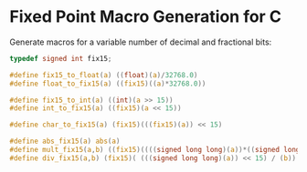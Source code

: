 # Fixed Point Macro Generation for C

Generate macros for a variable number of decimal and fractional bits:

```c
typedef signed int fix15;

#define fix15_to_float(a) ((float)(a)/32768.0)
#define float_to_fix15(a) ((fix15)((a)*32768.0)) 

#define fix15_to_int(a) ((int)(a >> 15))
#define int_to_fix15(a) ((fix15)(a << 15))

#define char_to_fix15(a) (fix15)(((fix15)(a)) << 15)

#define abs_fix15(a) abs(a) 
#define mult_fix15(a,b) ((fix15)((((signed long long)(a))*((signed long long)(b)))>>15))
#define div_fix15(a,b) (fix15)( (((signed long long)(a)) << 15) / (b))
```
